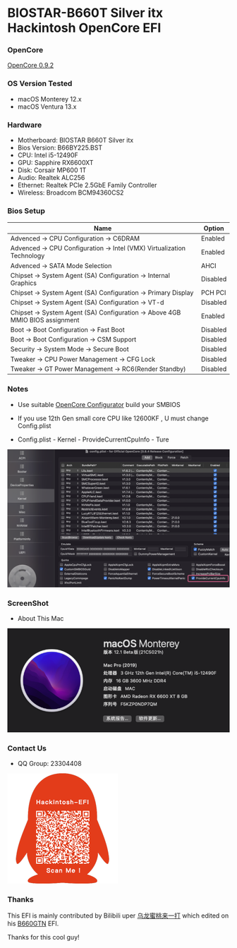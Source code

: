 # BIOSTAR-B660T Silver itx Hackintosh OpenCore EFI

### OpenCore

[OpenCore 0.9.2](https://github.com/acidanthera/OpenCorePkg)

### OS Version Tested

- macOS Monterey 12.x
- macOS Ventura  13.x 

### Hardware

- Motherboard: BIOSTAR B660T Silver itx
- Bios Version: B66BY225.BST
- CPU: Intel i5-12490F
- GPU: Sapphire RX6600XT
- Disk: Corsair MP600 1T
- Audio: Realtek ALC256
- Ethernet: Realtek PCle 2.5GbE Family Controller
- Wireless: Broadcom BCM94360CS2

### Bios Setup

| Name | Option |
| ----- | --- |
| Advenced → CPU Configuration →  C6DRAM | Enabled |
| Advenced → CPU Configuration →  Intel (VMX) Virtualization Technology | Enabled |
| Advenced → SATA Mode Selection | AHCI |
| Chipset → System Agent (SA) Configuration → Internal Graphics | Disabled|
| Chipset → System Agent (SA) Configuration → Primary Display | PCH PCI |
| Chipset → System Agent (SA) Configuration →  VT-d | Disabled |
| Chipset → System Agent (SA) Configuration →  Above 4GB MMIO BIOS assignment | Enabled |
| Boot → Boot Configuration → Fast Boot | Disabled |
| Boot → Boot Configuration → CSM Support | Disabled |
| Security → System Mode → Secure Boot | Disabled |
| Tweaker → CPU Power Management → CFG Lock | Disabled |
| Tweaker → GT Power Management → RC6(Render Standby) | Disabled |

### Notes

 - Use suitable [OpenCore Configurator](https://mackie100projects.altervista.org/opencore-configurator/) build your SMBIOS

 - If you use 12th Gen small core CPU like 12600KF , U must change Config.plist

 - Config.plist - Kernel - ProvideCurrentCpuInfo - Ture

![image](ScreenShot/config.plist.png)

### ScreenShot 

- About This Mac

![image](ScreenShot/about_this_mac.png)

### Contact Us 

- QQ Group: 23304408

![image](ScreenShot/QRCode.png)

### Thanks 
 This EFI is mainly contributed by Bilibili uper [乌龙蜜桃来一打](https://space.bilibili.com/244390800/?spm_id_from=333.999.0.0) which edited on his [B660GTN](https://github.com/hackintosh-efi/BIOSTAR-B660GTN-OpenCore) EFI.

Thanks for this cool guy!
